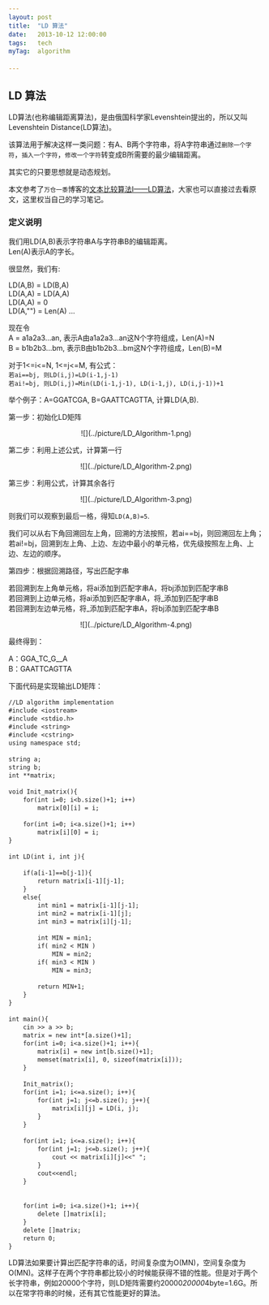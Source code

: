 ```yaml
---
layout: post
title:  "LD 算法"
date:   2013-10-12 12:00:00
tags:	tech
myTag:	algorithm	

---
```


LD 算法
-----------------------------

LD算法(也称编辑距离算法)，是由俄国科学家Levenshtein提出的，所以又叫Levenshtein Distance(LD算法)。

该算法用于解决这样一类问题：有A、B两个字符串，将A字符串通过`删除一个字符`，`插入一个字符`，`修改一个字符`转变成B所需要的最少编辑距离。

其实它的只要思想就是动态规划。

本文参考了`万仓一黍`博客的[文本比较算法Ⅰ——LD算法](http://www.cnblogs.com/grenet/archive/2010/06/01/1748448.html)，大家也可以直接过去看原文，这里权当自己的学习笔记。


### 定义说明

我们用LD(A,B)表示字符串A与字符串B的编辑距离。  
Len(A)表示A的字长。

很显然，我们有:

LD(A,B) = LD(B,A)  
LD(A,A) = LD(A,A)  
LD(A,A) = 0  
LD(A,"") = Len(A)
...

现在令  
A = a1a2a3...an, 表示A由a1a2a3...an这N个字符组成，Len(A)=N  
B = b1b2b3...bm, 表示B由b1b2b3...bm这N个字符组成，Len(B)=M  

对于1<=i<=N, 1<=j<=M, 有公式：  
`若ai==bj, 则LD(i,j)=LD(i-1,j-1)`  
`若ai!=bj, 则LD(i,j)=Min(LD(i-1,j-1), LD(i-1,j), LD(i,j-1))+1`  

举个例子：A=GGATCGA, B=GAATTCAGTTA, 计算LD(A,B).

第一步：初始化LD矩阵

<center>![](../picture/LD_Algorithm-1.png)</center>

第二步：利用上述公式，计算第一行

<center>![](../picture/LD_Algorithm-2.png)</center>

第三步：利用公式，计算其余各行

<center>![](../picture/LD_Algorithm-3.png)</center>

则我们可以观察到最后一格，得知`LD(A,B)=5`.

我们可以从右下角回溯回左上角，回溯的方法按照，若ai==bj，则回溯回左上角；若ai!=bj，回溯到左上角、上边、左边中最小的单元格，优先级按照左上角、上边、左边的顺序。

第四步：根据回溯路径，写出匹配字串

若回溯到左上角单元格，将ai添加到匹配字串A，将bj添加到匹配字串B  
若回溯到上边单元格，将ai添加到匹配字串A，将\_添加到匹配字串B  
若回溯到左边单元格，将\_添加到匹配字串A，将bj添加到匹配字串B  

<center>![](../picture/LD_Algorithm-4.png)</center>

最终得到：

A：GGA\_TC\_G__A  
B：GAATTCAGTTA  


下面代码是实现输出LD矩阵：

	//LD algorithm implementation
	#include <iostream>
	#include <stdio.h>
	#include <string>
	#include <cstring>
	using namespace std;

	string a;
	string b;
	int **matrix;

	void Init_matrix(){
		for(int i=0; i<b.size()+1; i++)
			matrix[0][i] = i;

		for(int i=0; i<a.size()+1; i++)
			matrix[i][0] = i;
	}

	int LD(int i, int j){
		
		if(a[i-1]==b[j-1]){
			return matrix[i-1][j-1];
		}
		else{
			int min1 = matrix[i-1][j-1];
			int min2 = matrix[i-1][j];
			int min3 = matrix[i][j-1];

			int MIN = min1;
			if( min2 < MIN )
				MIN = min2;
			if( min3 < MIN )
				MIN = min3;

			return MIN+1;
		}
	}

	int main(){
		cin >> a >> b;
		matrix = new int*[a.size()+1];
		for(int i=0; i<a.size()+1; i++){
			matrix[i] = new int[b.size()+1];
			memset(matrix[i], 0, sizeof(matrix[i]));
		}

		Init_matrix();
		for(int i=1; i<=a.size(); i++){
			for(int j=1; j<=b.size(); j++){
				matrix[i][j] = LD(i, j);
			}
		}

		for(int i=1; i<=a.size(); i++){
			for(int j=1; j<=b.size(); j++){
				cout << matrix[i][j]<<" ";
			}
			cout<<endl;
		}


		for(int i=0; i<a.size()+1; i++){
			delete []matrix[i];
		}
		delete []matrix;
		return 0;
	}



LD算法如果要计算出匹配字符串的话，时间复杂度为O(MN)，空间复杂度为O(MN)。这样子在两个字符串都比较小的时候能获得不错的性能。但是对于两个长字符串，例如20000个字符，则LD矩阵需要约20000*20000*4byte=1.6G。所以在常字符串的时候，还有其它性能更好的算法。



